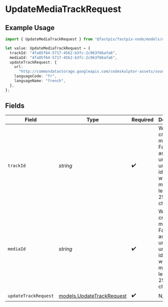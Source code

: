 # UpdateMediaTrackRequest

## Example Usage

```typescript
import { UpdateMediaTrackRequest } from "@fastpix/fastpix-node/models/operations";

let value: UpdateMediaTrackRequest = {
  trackId: "4fa85f64-5717-4562-b3fc-2c963f66afa6",
  mediaId: "4fa85f64-5717-4562-b3fc-2c963f66afa6",
  updateTrackRequest: {
    url:
      "http://commondatastorage.googleapis.com/codeskulptor-assets/sounddogs/thrust.vtt",
    languageCode: "fr",
    languageName: "french",
  },
};
```

## Fields

| Field                                                                                                             | Type                                                                                                              | Required                                                                                                          | Description                                                                                                       | Example                                                                                                           |
| ----------------------------------------------------------------------------------------------------------------- | ----------------------------------------------------------------------------------------------------------------- | ----------------------------------------------------------------------------------------------------------------- | ----------------------------------------------------------------------------------------------------------------- | ----------------------------------------------------------------------------------------------------------------- |
| `trackId`                                                                                                         | *string*                                                                                                          | :heavy_check_mark:                                                                                                | When creating the media, FastPix assigns a universally unique identifier with a maximum length of 255 characters. | 4fa85f64-5717-4562-b3fc-2c963f66afa6                                                                              |
| `mediaId`                                                                                                         | *string*                                                                                                          | :heavy_check_mark:                                                                                                | When creating the media, FastPix assigns a universally unique identifier with a maximum length of 255 characters. | 4fa85f64-5717-4562-b3fc-2c963f66afa6                                                                              |
| `updateTrackRequest`                                                                                              | [models.UpdateTrackRequest](../../models/updatetrackrequest.md)                                                   | :heavy_check_mark:                                                                                                | N/A                                                                                                               |                                                                                                                   |